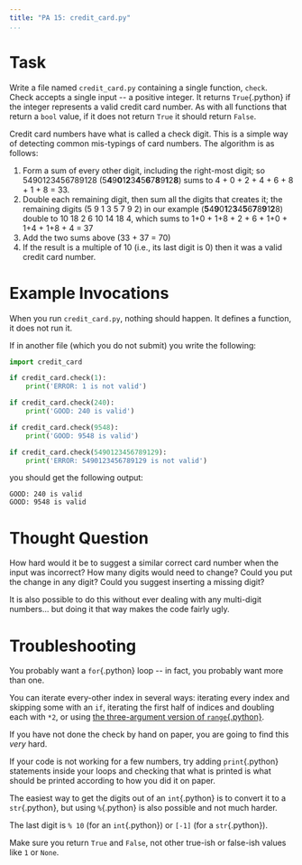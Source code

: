 ```yaml
---
title: "PA 15: credit_card.py"
...
```


# Task

Write a file named `credit_card.py` containing a single function, `check`.
Check accepts a single input -- a positive integer.
It returns `True`{.python} if the integer represents a valid credit card number.
As with all functions that return a `bool` value, if it does not return `True` it should return `False`.

Credit card numbers have what is called a check digit.
This is a simple way of detecting common mis-typings of card numbers.
The algorithm is as follows:

1.  Form a sum of every other digit, including the right-most digit;
    so 5490123456789128 (5**4**9**0**1**2**3**4**5**6**7**8**9**1**2**8**) sums to 4 + 0 + 2 + 4 + 6 + 8 + 1 + 8 = 33.
2.  Double each remaining digit, then sum all the digits that creates it;
    the remaining digits (5 9 1 3 5 7 9 2) in our example (**5**4**9**0**1**2**3**4**5**6**7**8**9**1**2**8) double to 10 18 2 6 10 14 18 4,
    which sums to 1+0 + 1+8 + 2 + 6 + 1+0 + 1+4 + 1+8 + 4 = 37
3.  Add the two sums above (33 + 37 = 70)
4.  If the result is a multiple of 10 (i.e., its last digit is 0) then it was a valid credit card number.



# Example Invocations


When you run `credit_card.py`, nothing should happen.
It defines a function, it does not run it.

If in another file (which you do not submit) you write the following:

````python
import credit_card

if credit_card.check(1):
    print('ERROR: 1 is not valid')

if credit_card.check(240):
    print('GOOD: 240 is valid')

if credit_card.check(9548):
    print('GOOD: 9548 is valid')

if credit_card.check(5490123456789129):
    print('ERROR: 5490123456789129 is not valid')
````

you should get the following output:

````
GOOD: 240 is valid
GOOD: 9548 is valid
````


# Thought Question

How hard would it be to suggest a similar correct card number when the input was incorrect?
How many digits would need to change?
Could you put the change in any digit?
Could you suggest inserting a missing digit?

It is also possible to do this without ever dealing with any multi-digit numbers... but doing it that way makes the code fairly ugly.

# Troubleshooting

You probably want a `for`{.python} loop -- in fact, you probably want more than one.

You can iterate every-other index in several ways:
iterating every index and skipping some with an `if`,
iterating the first half of indices and doubling each with `*2`, or 
using [the three-argument version of `range`{.python}](https://docs.python.org/3/library/stdtypes.html#range).

If you have not done the check by hand on paper, you are going to find this *very* hard.

If your code is not working for a few numbers, try adding `print`{.python} statements inside your loops and checking that what is printed is what should be printed according to how you did it on paper.

The easiest way to get the digits out of an `int`{.python} is to convert it to a `str`{.python}, but using `%`{.python} is also possible and not much harder.

The last digit is `% 10` (for an `int`{.python}) or `[-1]` (for a `str`{.python}).

Make sure you return `True` and `False`, not other true-ish or false-ish values like `1` or `None`.
